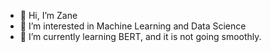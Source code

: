 - 👋 Hi, I’m Zane
- 👀 I’m interested in Machine Learning and Data Science
- 🌱 I’m currently learning BERT, and it is not going smoothly. 

<!---
Zane-Z/Zane-Z is a ✨ special ✨ repository because its `README.md` (this file) appears on your GitHub profile.
You can click the Preview link to take a look at your changes.
--->
